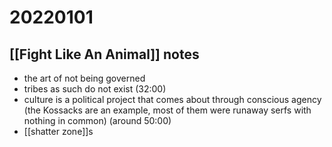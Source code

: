 # 20220101



## [[Fight Like An Animal]] notes

-   the art of not being governed
-   tribes as such do not exist (32:00)
-   culture is a political project that comes about through conscious agency (the Kossacks are an example, most of them were runaway serfs with nothing in common) (around 50:00)
-   [[shatter zone]]s

